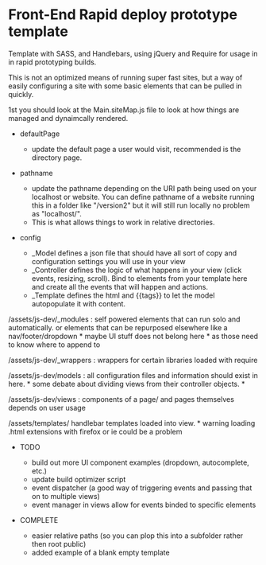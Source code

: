 Front-End Rapid deploy prototype template
========================================

Template with SASS, and Handlebars, using jQuery and Require for usage in in rapid prototyping builds.

This is not an optimized means of running super fast sites, but a way of easily configuring a site with some basic elements that can be pulled in quickly.

1st you should look at the Main.siteMap.js file to look at how things are managed and dynaimcally rendered.
	
* defaultPage
	- update the default page a user would visit, recommended is the directory page.

* pathname 
	- update the pathname depending on the URI path being used on your localhost or website. You can define pathname of a website running this in a folder like "/version2" but it will still run locally no problem as "localhost/". 
	- This is what allows things to work in relative directories.

* config
	- _Model defines a json file that should have all sort of copy and configuration settings you will use in your view
	- _Controller defines the logic of what happens in your view (click events, resizing, scroll). Bind to elements from your template here and create all the events that will happen and actions.
	- _Template defines the html and {{tags}} to let the model autopopulate it with content.


/assets/js-dev/_modules :
	self powered elements that can run solo and automatically.
	or elements that can be repurposed elsewhere like a nav/footer/dropdown
	* maybe UI stuff does not belong here * as those need 
	to know where to append to

/assets/js-dev/_wrappers :
	wrappers for certain libraries loaded with require

/assets/js-dev/models :
	all configuration files and information should exist in here.
	* some debate about dividing views from their controller objects. *

/assets/js-dev/views :
	components of a page/ and pages themselves depends on user usage

/assets/templates/
	handlebar templates loaded into view.
	* warning loading .html extensions with firefox or ie could be a problem

* TODO
	- build out more UI component examples (dropdown, autocomplete, etc.)
	- update build optimizer script
	- event dispatcher (a good way of triggering events and passing that on to multiple views)
	- event manager in views allow for events binded to specific elements

* COMPLETE
	- easier relative paths (so you can plop this into a subfolder rather then root public)
	- added example of a blank empty template